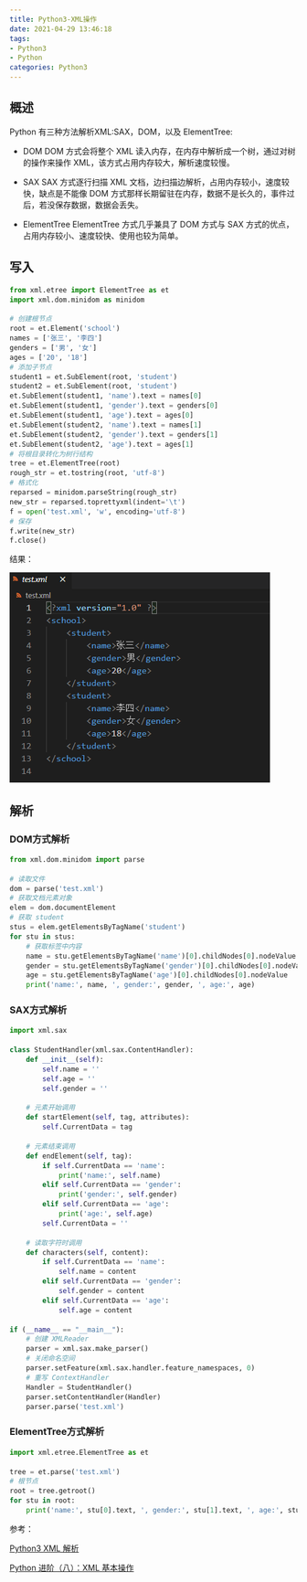 ```yaml
---
title: Python3-XML操作
date: 2021-04-29 13:46:18
tags:
- Python3
- Python
categories: Python3
---
```


## 概述

Python 有三种方法解析XML:SAX，DOM，以及 ElementTree:

* DOM
DOM 方式会将整个 XML 读入内存，在内存中解析成一个树，通过对树的操作来操作 XML，该方式占用内存较大，解析速度较慢。

* SAX
SAX 方式逐行扫描 XML 文档，边扫描边解析，占用内存较小，速度较快，缺点是不能像 DOM 方式那样长期留驻在内存，数据不是长久的，事件过后，若没保存数据，数据会丢失。

* ElementTree
ElementTree 方式几乎兼具了 DOM 方式与 SAX 方式的优点，占用内存较小、速度较快、使用也较为简单。

## 写入

```py
from xml.etree import ElementTree as et
import xml.dom.minidom as minidom

# 创建根节点
root = et.Element('school')
names = ['张三', '李四']
genders = ['男', '女']
ages = ['20', '18']
# 添加子节点
student1 = et.SubElement(root, 'student')
student2 = et.SubElement(root, 'student')
et.SubElement(student1, 'name').text = names[0]
et.SubElement(student1, 'gender').text = genders[0]
et.SubElement(student1, 'age').text = ages[0]
et.SubElement(student2, 'name').text = names[1]
et.SubElement(student2, 'gender').text = genders[1]
et.SubElement(student2, 'age').text = ages[1]
# 将根目录转化为树行结构
tree = et.ElementTree(root)
rough_str = et.tostring(root, 'utf-8')
# 格式化
reparsed = minidom.parseString(rough_str)
new_str = reparsed.toprettyxml(indent='\t')
f = open('test.xml', 'w', encoding='utf-8')
# 保存
f.write(new_str)
f.close()
```

结果：

![微信截图_20210429135534.png](/img/微信截图_20210429135534.png)

## 解析

### DOM方式解析

```py
from xml.dom.minidom import parse

# 读取文件
dom = parse('test.xml')
# 获取文档元素对象
elem = dom.documentElement
# 获取 student
stus = elem.getElementsByTagName('student')
for stu in stus:
    # 获取标签中内容
    name = stu.getElementsByTagName('name')[0].childNodes[0].nodeValue
    gender = stu.getElementsByTagName('gender')[0].childNodes[0].nodeValue
    age = stu.getElementsByTagName('age')[0].childNodes[0].nodeValue
    print('name:', name, ', gender:', gender, ', age:', age)
```

### SAX方式解析

```py
import xml.sax

class StudentHandler(xml.sax.ContentHandler):
    def __init__(self):
        self.name = ''
        self.age = ''
        self.gender = ''

    # 元素开始调用
    def startElement(self, tag, attributes):
        self.CurrentData = tag

    # 元素结束调用
    def endElement(self, tag):
        if self.CurrentData == 'name':
            print('name:', self.name)
        elif self.CurrentData == 'gender':
            print('gender:', self.gender)
        elif self.CurrentData == 'age':
            print('age:', self.age)
        self.CurrentData = ''

    # 读取字符时调用
    def characters(self, content):
        if self.CurrentData == 'name':
            self.name = content
        elif self.CurrentData == 'gender':
            self.gender = content
        elif self.CurrentData == 'age':
            self.age = content

if (__name__ == "__main__"):
    # 创建 XMLReader
    parser = xml.sax.make_parser()
    # 关闭命名空间
    parser.setFeature(xml.sax.handler.feature_namespaces, 0)
    # 重写 ContextHandler
    Handler = StudentHandler()
    parser.setContentHandler(Handler)
    parser.parse('test.xml')
```

### ElementTree方式解析

```py
import xml.etree.ElementTree as et

tree = et.parse('test.xml')
# 根节点
root = tree.getroot()
for stu in root:
    print('name:', stu[0].text, ', gender:', stu[1].text, ', age:', stu[2].text)
```

参考：

[Python3 XML 解析](https://www.runoob.com/python3/python3-xml-processing.html)

[Python 进阶（八）：XML 基本操作](https://ityard.blog.csdn.net/article/details/104586933)